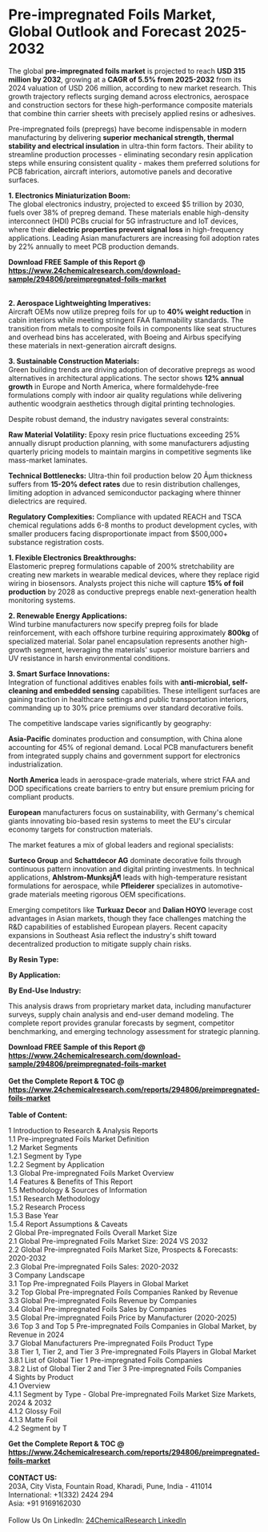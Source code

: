 <h1>Pre-impregnated Foils Market, Global Outlook and Forecast 2025-2032</h1><p>The global <strong>pre-impregnated foils market</strong> is projected to reach <strong>USD 315 million by 2032</strong>, growing at a <strong>CAGR of 5.5% from 2025-2032</strong> from its 2024 valuation of USD 206 million, according to new market research. This growth trajectory reflects surging demand across electronics, aerospace and construction sectors for these high-performance composite materials that combine thin carrier sheets with precisely applied resins or adhesives.</p><p>Pre-impregnated foils (prepregs) have become indispensable in modern manufacturing by delivering <strong>superior mechanical strength, thermal stability and electrical insulation</strong> in ultra-thin form factors. Their ability to streamline production processes - eliminating secondary resin application steps while ensuring consistent quality - makes them preferred solutions for PCB fabrication, aircraft interiors, automotive panels and decorative surfaces.</p><p><strong>1. Electronics Miniaturization Boom:</strong><br>
The global electronics industry, projected to exceed $5 trillion by 2030, fuels over 38% of prepreg demand. These materials enable high-density interconnect (HDI) PCBs crucial for 5G infrastructure and IoT devices, where their <strong>dielectric properties prevent signal loss</strong> in high-frequency applications. Leading Asian manufacturers are increasing foil adoption rates by 22% annually to meet PCB production demands.</p><div><b>Download FREE Sample of this Report @ 
            <a href="https://www.24chemicalresearch.com/download-sample/294806/preimpregnated-foils-market">
            https://www.24chemicalresearch.com/download-sample/294806/preimpregnated-foils-market</a></b></div><br><p><strong>2. Aerospace Lightweighting Imperatives:</strong><br>
Aircraft OEMs now utilize prepreg foils for up to <strong>40% weight reduction</strong> in cabin interiors while meeting stringent FAA flammability standards. The transition from metals to composite foils in components like seat structures and overhead bins has accelerated, with Boeing and Airbus specifying these materials in next-generation aircraft designs.</p><p><strong>3. Sustainable Construction Materials:</strong><br>
Green building trends are driving adoption of decorative prepregs as wood alternatives in architectural applications. The sector shows <strong>12% annual growth</strong> in Europe and North America, where formaldehyde-free formulations comply with indoor air quality regulations while delivering authentic woodgrain aesthetics through digital printing technologies.</p><p>Despite robust demand, the industry navigates several constraints:</p><p><strong>Raw Material Volatility:</strong> Epoxy resin price fluctuations exceeding 25% annually disrupt production planning, with some manufacturers adjusting quarterly pricing models to maintain margins in competitive segments like mass-market laminates.</p><p><strong>Technical Bottlenecks:</strong> Ultra-thin foil production below 20 Âµm thickness suffers from <strong>15-20% defect rates</strong> due to resin distribution challenges, limiting adoption in advanced semiconductor packaging where thinner dielectrics are required.</p><p><strong>Regulatory Complexities:</strong> Compliance with updated REACH and TSCA chemical regulations adds 6-8 months to product development cycles, with smaller producers facing disproportionate impact from $500,000+ substance registration costs.</p><p><strong>1. Flexible Electronics Breakthroughs:</strong><br>
Elastomeric prepreg formulations capable of 200% stretchability are creating new markets in wearable medical devices, where they replace rigid wiring in biosensors. Analysts project this niche will capture <strong>15% of foil production</strong> by 2028 as conductive prepregs enable next-generation health monitoring systems.</p><p><strong>2. Renewable Energy Applications:</strong><br>
Wind turbine manufacturers now specify prepreg foils for blade reinforcement, with each offshore turbine requiring approximately <strong>800kg</strong> of specialized material. Solar panel encapsulation represents another high-growth segment, leveraging the materials' superior moisture barriers and UV resistance in harsh environmental conditions.</p><p><strong>3. Smart Surface Innovations:</strong><br>
Integration of functional additives enables foils with <strong>anti-microbial, self-cleaning and embedded sensing</strong> capabilities. These intelligent surfaces are gaining traction in healthcare settings and public transportation interiors, commanding up to 30% price premiums over standard decorative foils.</p><p>The competitive landscape varies significantly by geography:</p><p><strong>Asia-Pacific</strong> dominates production and consumption, with China alone accounting for 45% of regional demand. Local PCB manufacturers benefit from integrated supply chains and government support for electronics industrialization.</p><p><strong>North America</strong> leads in aerospace-grade materials, where strict FAA and DOD specifications create barriers to entry but ensure premium pricing for compliant products.</p><p><strong>European</strong> manufacturers focus on sustainability, with Germany's chemical giants innovating bio-based resin systems to meet the EU's circular economy targets for construction materials.</p><p>The market features a mix of global leaders and regional specialists:</p><p><strong>Surteco Group</strong> and <strong>Schattdecor AG</strong> dominate decorative foils through continuous pattern innovation and digital printing investments. In technical applications, <strong>Ahlstrom-MunksjÃ¶</strong> leads with high-temperature resistant formulations for aerospace, while <strong>Pfleiderer</strong> specializes in automotive-grade materials meeting rigorous OEM specifications.</p><p>Emerging competitors like <strong>Turkuaz Decor</strong> and <strong>Dalian HOYO</strong> leverage cost advantages in Asian markets, though they face challenges matching the R&amp;D capabilities of established European players. Recent capacity expansions in Southeast Asia reflect the industry's shift toward decentralized production to mitigate supply chain risks.</p><p><strong>By Resin Type:</strong></p><p><strong>By Application:</strong></p><p><strong>By End-Use Industry:</strong></p><p>This analysis draws from proprietary market data, including manufacturer surveys, supply chain analysis and end-user demand modeling. The complete report provides granular forecasts by segment, competitor benchmarking, and emerging technology assessment for strategic planning.</p><div><b>Download FREE Sample of this Report @ 
            <a href="https://www.24chemicalresearch.com/download-sample/294806/preimpregnated-foils-market">
            https://www.24chemicalresearch.com/download-sample/294806/preimpregnated-foils-market</a></b></div><br><div><b>Get the Complete Report & TOC @ 
            <a href="https://www.24chemicalresearch.com/reports/294806/preimpregnated-foils-market">
            https://www.24chemicalresearch.com/reports/294806/preimpregnated-foils-market</a></b></div><br>
            <b>Table of Content:</b><p>1 Introduction to Research & Analysis Reports<br />
 1.1 Pre-impregnated Foils Market Definition<br />
 1.2 Market Segments<br />
 1.2.1 Segment by Type<br />
 1.2.2 Segment by Application<br />
 1.3 Global Pre-impregnated Foils Market Overview<br />
 1.4 Features & Benefits of This Report<br />
 1.5 Methodology & Sources of Information<br />
 1.5.1 Research Methodology<br />
 1.5.2 Research Process<br />
 1.5.3 Base Year<br />
 1.5.4 Report Assumptions & Caveats<br />
2 Global Pre-impregnated Foils Overall Market Size<br />
 2.1 Global Pre-impregnated Foils Market Size: 2024 VS 2032<br />
 2.2 Global Pre-impregnated Foils Market Size, Prospects & Forecasts: 2020-2032<br />
 2.3 Global Pre-impregnated Foils Sales: 2020-2032<br />
3 Company Landscape<br />
 3.1 Top Pre-impregnated Foils Players in Global Market<br />
 3.2 Top Global Pre-impregnated Foils Companies Ranked by Revenue<br />
 3.3 Global Pre-impregnated Foils Revenue by Companies<br />
 3.4 Global Pre-impregnated Foils Sales by Companies<br />
 3.5 Global Pre-impregnated Foils Price by Manufacturer (2020-2025)<br />
 3.6 Top 3 and Top 5 Pre-impregnated Foils Companies in Global Market, by Revenue in 2024<br />
 3.7 Global Manufacturers Pre-impregnated Foils Product Type<br />
 3.8 Tier 1, Tier 2, and Tier 3 Pre-impregnated Foils Players in Global Market<br />
 3.8.1 List of Global Tier 1 Pre-impregnated Foils Companies<br />
 3.8.2 List of Global Tier 2 and Tier 3 Pre-impregnated Foils Companies<br />
4 Sights by Product<br />
 4.1 Overview<br />
 4.1.1 Segment by Type - Global Pre-impregnated Foils Market Size Markets, 2024 & 2032<br />
 4.1.2 Glossy Foil<br />
 4.1.3 Matte Foil<br />
 4.2 Segment by T</p><div><b>Get the Complete Report & TOC @ 
            <a href="https://www.24chemicalresearch.com/reports/294806/preimpregnated-foils-market">
            https://www.24chemicalresearch.com/reports/294806/preimpregnated-foils-market</a></b></div><br><b>CONTACT US:</b><br>
            203A, City Vista, Fountain Road, Kharadi, Pune, India - 411014<br>
            International: +1(332) 2424 294<br>
            Asia: +91 9169162030 <br><br>
            Follow Us On LinkedIn: <a href="https://www.linkedin.com/company/24chemicalresearch/">24ChemicalResearch LinkedIn</a>